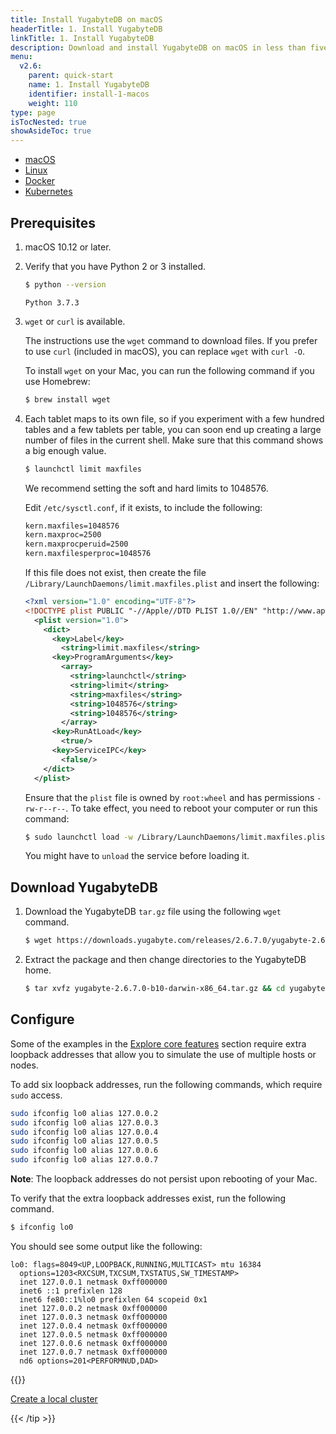```yaml
---
title: Install YugabyteDB on macOS
headerTitle: 1. Install YugabyteDB
linkTitle: 1. Install YugabyteDB
description: Download and install YugabyteDB on macOS in less than five minutes.
menu:
  v2.6:
    parent: quick-start
    name: 1. Install YugabyteDB
    identifier: install-1-macos
    weight: 110
type: page
isTocNested: true
showAsideToc: true
---
```


<ul class="nav nav-tabs-alt nav-tabs-yb">

  <li >
    <a href="../macos/" class="nav-link active">
      <i class="fab fa-apple" aria-hidden="true"></i>
      macOS
    </a>
  </li>

  <li >
    <a href="../linux/" class="nav-link">
      <i class="fab fa-linux" aria-hidden="true"></i>
      Linux
    </a>
  </li>

  <li >
    <a href="../docker/" class="nav-link">
      <i class="fab fa-docker" aria-hidden="true"></i>
      Docker
    </a>
  </li>

  <li >
    <a href="../kubernetes/" class="nav-link">
      <i class="fas fa-cubes" aria-hidden="true"></i>
      Kubernetes
    </a>
  </li>

</ul>

## Prerequisites

1. macOS 10.12 or later.

1. Verify that you have Python 2 or 3 installed.

    ```sh
    $ python --version
    ```

    ```output
    Python 3.7.3
    ```

1. `wget` or `curl` is available.

    The instructions use the `wget` command to download files. If you prefer to use `curl` (included in macOS), you can replace `wget` with `curl -O`.

    To install `wget` on your Mac, you can run the following command if you use Homebrew:

    ```sh
    $ brew install wget
    ```

1. Each tablet maps to its own file, so if you experiment with a few hundred tables and a few tablets per table, you can soon end up creating a large number of files in the current shell. Make sure that this command shows a big enough value.

    ```sh
    $ launchctl limit maxfiles
    ```

    We recommend setting the soft and hard limits to 1048576.

    Edit `/etc/sysctl.conf`, if it exists, to include the following:

    ```sh
    kern.maxfiles=1048576
    kern.maxproc=2500
    kern.maxprocperuid=2500
    kern.maxfilesperproc=1048576
    ```

    If this file does not exist, then create the file `/Library/LaunchDaemons/limit.maxfiles.plist` and insert the following:

    ```xml
    <?xml version="1.0" encoding="UTF-8"?>
    <!DOCTYPE plist PUBLIC "-//Apple//DTD PLIST 1.0//EN" "http://www.apple.com/DTDs/PropertyList-1.0.dtd">
      <plist version="1.0">
        <dict>
          <key>Label</key>
            <string>limit.maxfiles</string>
          <key>ProgramArguments</key>
            <array>
              <string>launchctl</string>
              <string>limit</string>
              <string>maxfiles</string>
              <string>1048576</string>
              <string>1048576</string>
            </array>
          <key>RunAtLoad</key>
            <true/>
          <key>ServiceIPC</key>
            <false/>
        </dict>
      </plist>
    ```

    Ensure that the `plist` file is owned by `root:wheel` and has permissions `-rw-r--r--`. To take effect, you need to reboot your computer or run this command:

    ```sh
    $ sudo launchctl load -w /Library/LaunchDaemons/limit.maxfiles.plist
    ```

    You might have to `unload` the service before loading it.

## Download YugabyteDB

1. Download the YugabyteDB `tar.gz` file using the following `wget` command.

    ```sh
    $ wget https://downloads.yugabyte.com/releases/2.6.7.0/yugabyte-2.6.7.0-b10-darwin-x86_64.tar.gz
    ```

1. Extract the package and then change directories to the YugabyteDB home.

    ```sh
    $ tar xvfz yugabyte-2.6.7.0-b10-darwin-x86_64.tar.gz && cd yugabyte-2.6.7.0/
    ```

## Configure

Some of the examples in the [Explore core features](../../../explore/) section require extra loopback addresses that allow you to simulate the use of multiple hosts or nodes.

To add six loopback addresses, run the following commands, which require `sudo` access.

```sh
sudo ifconfig lo0 alias 127.0.0.2
sudo ifconfig lo0 alias 127.0.0.3
sudo ifconfig lo0 alias 127.0.0.4
sudo ifconfig lo0 alias 127.0.0.5
sudo ifconfig lo0 alias 127.0.0.6
sudo ifconfig lo0 alias 127.0.0.7
```

**Note**: The loopback addresses do not persist upon rebooting of your Mac.

To verify that the extra loopback addresses exist, run the following command.

```sh
$ ifconfig lo0
```

You should see some output like the following:

```output
lo0: flags=8049<UP,LOOPBACK,RUNNING,MULTICAST> mtu 16384
  options=1203<RXCSUM,TXCSUM,TXSTATUS,SW_TIMESTAMP>
  inet 127.0.0.1 netmask 0xff000000
  inet6 ::1 prefixlen 128
  inet6 fe80::1%lo0 prefixlen 64 scopeid 0x1
  inet 127.0.0.2 netmask 0xff000000
  inet 127.0.0.3 netmask 0xff000000
  inet 127.0.0.4 netmask 0xff000000
  inet 127.0.0.5 netmask 0xff000000
  inet 127.0.0.6 netmask 0xff000000
  inet 127.0.0.7 netmask 0xff000000
  nd6 options=201<PERFORMNUD,DAD>
```

{{<tip title="Next step" >}}

[Create a local cluster](../../create-local-cluster/macos)

{{< /tip >}}
